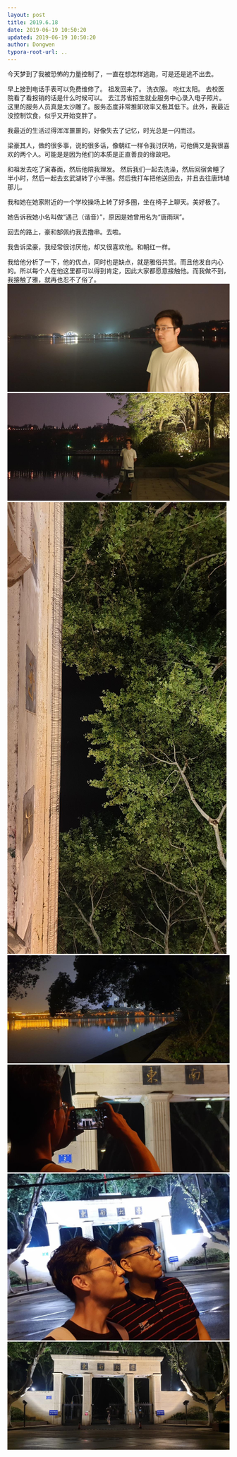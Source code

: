 ```yaml
---
layout: post
title: 2019.6.18
date: 2019-06-19 10:50:20
updated: 2019-06-19 10:50:20
author: Dongwen
typora-root-url: ..
---
```




今天梦到了我被恐怖的力量控制了，一直在想怎样逃跑，可是还是逃不出去。

早上接到电话手表可以免费维修了。
祖发回来了。
洗衣服。
吃红太阳。
去校医院看了看报销的话是什么时候可以。
去江苏省招生就业服务中心录入电子照片。这里的服务人员真是太沙雕了。服务态度非常推卸效率又极其低下。此外，我最近没控制饮食，似乎又开始变胖了。

我最近的生活过得浑浑噩噩的，好像失去了记忆，时光总是一闪而过。

梁豪其人，做的很多事，说的很多话，像朝红一样令我讨厌呐，可他俩又是我很喜欢的两个人。可能是是因为他们的本质是正直善良的缘故吧。

和祖发去吃了寅春面，然后他陪我理发。
然后我们一起去洗澡，然后回宿舍睡了半小时，然后一起去玄武湖转了小半圈。然后我打车把他送回去，并且去往唐玮埴那儿。

我和她在她家附近的一个学校操场上转了好多圈，坐在椅子上聊天。美好极了。

她告诉我她小名叫做“遇己（谐音）”，原因是她曾用名为“唐雨琪”。

回去的路上，豪和郜佩约我去撸串。去啦。

我告诉梁豪，我经常很讨厌他，却又很喜欢他。和朝红一样。

我给他分析了一下，他的优点，同时也是缺点，就是雅俗共赏。而且他发自内心的。所以每个人在他这里都可以得到肯定，因此大家都愿意接触他。而我做不到，我接触了雅，就再也忍不了俗了。
       ![](/img/in-post/x62219997.jpg)
![](/img/in-post/x62220027.jpg)
![](/img/in-post/x62220017.jpg)
![](/img/in-post/x62219983.jpg)
![](/img/in-post/x62220012.jpg)
![](/img/in-post/x62220022.jpg)
![](/img/in-post/x62220005.jpg)
